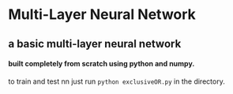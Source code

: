 # Multi-Layer Neural Network
## a basic multi-layer neural network 
#### built completely from scratch using python and numpy. 
to train and test nn just run ```python exclusiveOR.py``` in the directory.
